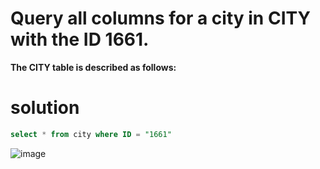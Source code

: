 # Query all columns for a city in CITY with the ID 1661.

**The CITY table is described as follows:**

# solution

```sql
select * from city where ID = "1661"
```

![image](https://user-images.githubusercontent.com/90106232/190916921-02702ee5-cf45-4898-b901-860ebade768f.png)
